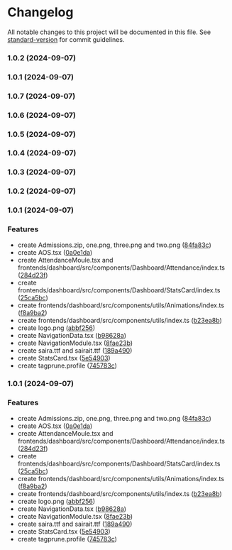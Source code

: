 # Changelog

All notable changes to this project will be documented in this file. See [standard-version](https://github.com/conventional-changelog/standard-version) for commit guidelines.

### 1.0.2 (2024-09-07)

### 1.0.1 (2024-09-07)

### 1.0.7 (2024-09-07)

### 1.0.6 (2024-09-07)

### 1.0.5 (2024-09-07)

### 1.0.4 (2024-09-07)

### 1.0.3 (2024-09-07)

### 1.0.2 (2024-09-07)

### 1.0.1 (2024-09-07)


### Features

* create Admissions.zip, one.png, three.png and two.png ([84fa83c](https://github.com/arimmadev/microse/commit/84fa83cf91bf34f06bfb5a974a97280f383a9a59))
* create AOS.tsx ([0a0e1da](https://github.com/arimmadev/microse/commit/0a0e1da50471092967459333a89c99ea458fd967))
* create AttendanceMoule.tsx and frontends/dashboard/src/components/Dashboard/Attendance/index.ts ([284d23f](https://github.com/arimmadev/microse/commit/284d23fd78315badd8dcb638e75d40108ea89a99))
* create frontends/dashboard/src/components/Dashboard/StatsCard/index.ts ([25ca5bc](https://github.com/arimmadev/microse/commit/25ca5bcadf88a3d839dd712be8e759d0276a8fb9))
* create frontends/dashboard/src/components/utils/Animations/index.ts ([f8a9ba2](https://github.com/arimmadev/microse/commit/f8a9ba2a81062fee59d802b0648ce3bdfbb5f652))
* create frontends/dashboard/src/components/utils/index.ts ([b23ea8b](https://github.com/arimmadev/microse/commit/b23ea8b6bbd1d233e3a15cec142d6f36f7583f56))
* create logo.png ([abbf256](https://github.com/arimmadev/microse/commit/abbf25614f6fa5f7a88df628b1fe03a2775e09d3))
* create NavigationData.tsx ([b98628a](https://github.com/arimmadev/microse/commit/b98628adfbada3ab0fb43ce3494dae1123a12184))
* create NavigationModule.tsx ([8fae23b](https://github.com/arimmadev/microse/commit/8fae23bba2bc8772830a23bf2ff25f080ab6f06a))
* create saira.ttf and sairait.ttf ([189a490](https://github.com/arimmadev/microse/commit/189a490483eb4eeb9149bca58aac72ee9a492a44))
* create StatsCard.tsx ([5e54903](https://github.com/arimmadev/microse/commit/5e54903a91a8543de0e2d49b565c07bd3a5aecfb))
* create tagprune.profile ([745783c](https://github.com/arimmadev/microse/commit/745783c8d5768ac53e1fd2165a6b7d9035b17cae))

### 1.0.1 (2024-09-07)


### Features

* create Admissions.zip, one.png, three.png and two.png ([84fa83c](https://github.com/arimmadev/microse/commit/84fa83cf91bf34f06bfb5a974a97280f383a9a59))
* create AOS.tsx ([0a0e1da](https://github.com/arimmadev/microse/commit/0a0e1da50471092967459333a89c99ea458fd967))
* create AttendanceMoule.tsx and frontends/dashboard/src/components/Dashboard/Attendance/index.ts ([284d23f](https://github.com/arimmadev/microse/commit/284d23fd78315badd8dcb638e75d40108ea89a99))
* create frontends/dashboard/src/components/Dashboard/StatsCard/index.ts ([25ca5bc](https://github.com/arimmadev/microse/commit/25ca5bcadf88a3d839dd712be8e759d0276a8fb9))
* create frontends/dashboard/src/components/utils/Animations/index.ts ([f8a9ba2](https://github.com/arimmadev/microse/commit/f8a9ba2a81062fee59d802b0648ce3bdfbb5f652))
* create frontends/dashboard/src/components/utils/index.ts ([b23ea8b](https://github.com/arimmadev/microse/commit/b23ea8b6bbd1d233e3a15cec142d6f36f7583f56))
* create logo.png ([abbf256](https://github.com/arimmadev/microse/commit/abbf25614f6fa5f7a88df628b1fe03a2775e09d3))
* create NavigationData.tsx ([b98628a](https://github.com/arimmadev/microse/commit/b98628adfbada3ab0fb43ce3494dae1123a12184))
* create NavigationModule.tsx ([8fae23b](https://github.com/arimmadev/microse/commit/8fae23bba2bc8772830a23bf2ff25f080ab6f06a))
* create saira.ttf and sairait.ttf ([189a490](https://github.com/arimmadev/microse/commit/189a490483eb4eeb9149bca58aac72ee9a492a44))
* create StatsCard.tsx ([5e54903](https://github.com/arimmadev/microse/commit/5e54903a91a8543de0e2d49b565c07bd3a5aecfb))
* create tagprune.profile ([745783c](https://github.com/arimmadev/microse/commit/745783c8d5768ac53e1fd2165a6b7d9035b17cae))
